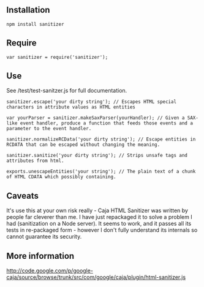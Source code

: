 ## Installation

```
npm install sanitizer
```

## Require

```
var sanitizer = require('sanitizer');
```

## Use

See /test/test-sanitzer.js for full documentation.

```
sanitizer.escape('your dirty string'); // Escapes HTML special characters in attribute values as HTML entities
```

```
var yourParser = sanitizer.makeSaxParser(yourHandler); // Given a SAX-like event handler, produce a function that feeds those events and a parameter to the event handler.
```

```
sanitizer.normalizeRCData('your dirty string'); // Escape entities in RCDATA that can be escaped without changing the meaning.
```

```
sanitizer.sanitize('your dirty string'); // Strips unsafe tags and attributes from html.
```

```
exports.unescapeEntities('your string'); // The plain text of a chunk of HTML CDATA which possibly containing.
```

## Caveats

It's use this at your own risk really - Caja HTML Sanitizer was written by people far cleverer than me. I have just repackaged it to solve a problem I had (sanitization on a Node server). It seems to work, and it passes all its tests in re-packaged form - however I don't fully understand its internals so cannot guarantee its security.


## More information

http://code.google.com/p/google-caja/source/browse/trunk/src/com/google/caja/plugin/html-sanitizer.js


